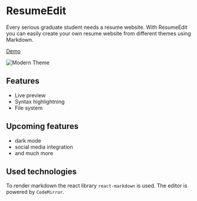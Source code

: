 # ResumeEdit

Every serious graduate student needs a resume website. With ResumeEdit you can easily create your own resume website from different themes using Markdown.

[Demo](https://geniegeist.github.io/resumeedit/) 

![Modern Theme](https://i.imgur.com/p3nbeHO.png)

## Features

- Live preview
- Syntax highlightning
- File system

## Upcoming features

- dark mode
- social media integration
- and much more

## Used technologies

To render markdown the react library `react-markdown` is used. The editor is powered by `CodeMirror`.
